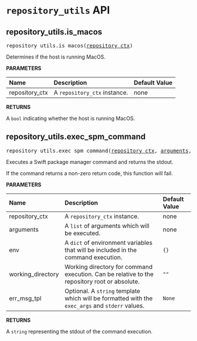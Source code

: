 <!-- Generated with Stardoc, Do Not Edit! -->
# `repository_utils` API


<a id="#repository_utils.is_macos"></a>

## repository_utils.is_macos

<pre>
repository_utils.is_macos(<a href="#repository_utils.is_macos-repository_ctx">repository_ctx</a>)
</pre>

Determines if the host is running MacOS.

**PARAMETERS**


| Name  | Description | Default Value |
| :------------- | :------------- | :------------- |
| <a id="repository_utils.is_macos-repository_ctx"></a>repository_ctx |  A <code>repository_ctx</code> instance.   |  none |

**RETURNS**

A `bool` indicating whether the host is running MacOS.


<a id="#repository_utils.exec_spm_command"></a>

## repository_utils.exec_spm_command

<pre>
repository_utils.exec_spm_command(<a href="#repository_utils.exec_spm_command-repository_ctx">repository_ctx</a>, <a href="#repository_utils.exec_spm_command-arguments">arguments</a>, <a href="#repository_utils.exec_spm_command-env">env</a>, <a href="#repository_utils.exec_spm_command-working_directory">working_directory</a>, <a href="#repository_utils.exec_spm_command-err_msg_tpl">err_msg_tpl</a>)
</pre>

Executes a Swift package manager command and returns the stdout.

If the command returns a non-zero return code, this function will fail.


**PARAMETERS**


| Name  | Description | Default Value |
| :------------- | :------------- | :------------- |
| <a id="repository_utils.exec_spm_command-repository_ctx"></a>repository_ctx |  A <code>repository_ctx</code> instance.   |  none |
| <a id="repository_utils.exec_spm_command-arguments"></a>arguments |  A <code>list</code> of arguments which will be executed.   |  none |
| <a id="repository_utils.exec_spm_command-env"></a>env |  A <code>dict</code> of environment variables that will be included in the command execution.   |  <code>{}</code> |
| <a id="repository_utils.exec_spm_command-working_directory"></a>working_directory |  Working directory for command execution. Can be relative to the repository root or absolute.   |  <code>""</code> |
| <a id="repository_utils.exec_spm_command-err_msg_tpl"></a>err_msg_tpl |  Optional. A <code>string</code> template which will be formatted with the <code>exec_args</code> and <code>stderr</code> values.   |  <code>None</code> |

**RETURNS**

A `string` representing the stdout of the command execution.


